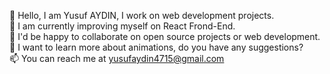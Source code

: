 
🔭 Hello, I am Yusuf AYDIN, I work on web development projects.<br/>
🌱 I am currently improving myself on React Frond-End.<br/>
👯 I'd be happy to collaborate on open source projects or web development.<br/>
🤔 I want to learn more about animations, do you have any suggestions?<br/>
📫 You can reach me at yusufaydin4715@gmail.com<br/>


